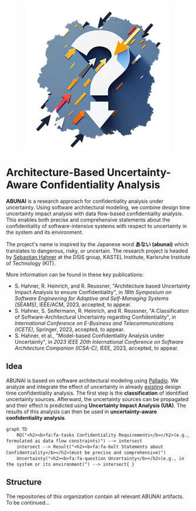<p align="center"> 
	<img alt="ABUNAI" src="profile/abunai-art.png">
</p>

# Architecture-Based Uncertainty-Aware Confidentiality Analysis

**ABUNAI** is a research approach for confidentiality analysis under uncertainty.
Using software architectural modeling, we combine design time uncertainty impact analysis with data flow-based confidentiality analysis.
This enables both precise and comprehensive statements about the confidentiality of software-intensive systems with respect to uncertainty in the system and its environment.

The project's name is inspired by the Japanese word **あない (abunai)** which translates to dangerous, risky, or uncertain.
The research project is headed by [Sebastian Hahner](https://dsis.kastel.kit.edu/staff_sebastian_hahner.php) at the DSiS group, KASTEL Institute, Karlsruhe Institute of Technology (KIT).

More information can be found in these key publications:

* S. Hahner, R. Heinrich, and R. Reussner, "Architecture based Uncertainty Impact Analysis to ensure Confidentiality", in *18th Symposium on Software Engineering for Adaptive and Self-Managing Systems (SEAMS)*, IEEE/ACM, 2023, accepted, to appear.
* S. Hahner, S. Seifermann, R. Heinrich, and R. Reussner, "A Classification of Software-Architectural Uncertainty regarding Confidentiality", in *International Conference on E-Business and Telecommunications (ICETE)*, Springer, 2023, accepted, to appear.
* S. Hahner, et al., "Model-based Confidentiality Analysis under Uncertainty", in *2023 IEEE 20th International Conference on Software Architecture Companion (ICSA-C)*, IEEE, 2023, accepted, to appear.

## Idea

ABUNAI is based on software architectural modeling using [Palladio](https://www.palladio-simulator.com/). 
We analyze and integrate the effect of uncertainty in already [existing](https://github.com/PalladioSimulator/Palladio-Addons-DataFlowConfidentiality-Analysis) design time confidentiality analysis. 
The first step is the **classification** of identified uncertainty sources. 
Afterward, the uncertainty sources can be propagated and their effect is predicted using **Uncertainty Impact Analysis (UIA)**.
The results of this analysis can then be used in **uncertainty-aware confidentiality analysis**.

```mermaid
graph TD
    RQ("<h2><b>fa:fa-tasks Confidentiality Requirements</b></h2>(e.g., formulated as data flow constraints)") --> intersect
    intersect --> Result("<h2><b>fa:fa-bolt Statements about Confidentiality</b></h2>(must be precise and comprehensive)")
    Uncertainty("<h2><b>fa:fa-question Uncertainty</b></h2>(e.g., in the system or its environment)") --> intersect{ }
```

## Structure

The repositories of this organization contain all relevant ABUNAI artifacts. To be continued... 
